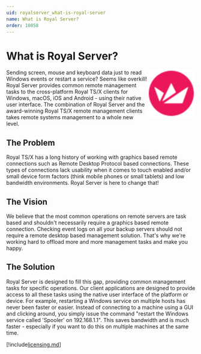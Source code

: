 ```yaml
---
uid: royalserver_what-is-royal-server
name: What is Royal Server?
order: 10058
---
```


# What is Royal Server?

 <img src="/r2023/images/RoyalServer/Svg/SVG_RoyalServer_32.svg" style="float: right;width: 50%;height: 50%;max-width:128px">

Sending screen, mouse and keyboard data just to read Windows events or restart a service? Seems like overkill! Royal Server provides common remote management tasks to the cross-platform Royal TS/X clients for Windows, macOS, iOS and Android - using their native user interface. The combination of Royal Server and the award-winning Royal TS/X remote management clients takes remote systems management to a whole new level.

## The Problem

Royal TS/X has a long history of working with graphics based remote connections such as Remote Desktop Protocol based connections. These types of connections lack usability when it comes to touch enabled and/or small device form factors (think mobile phones or small tablets) and low bandwidth environments. Royal Server is here to change that!

## The Vision

We believe that the most common operations on remote servers are task based and shouldn't necessarily require a graphics based remote connection. Checking event logs on all your backup servers should not require a remote desktop based management solution. That's why we're working hard to offload more and more management tasks and make you happy.

## The Solution

Royal Server is designed to fill this gap, providing common management tasks for specific operations. Our client applications are designed to provide access to all these tasks using the native user interface of the platform or device. For example, restarting a Windows service on multiple hosts has never been faster or easier. Instead of connecting to a machine using a GUI and clicking around, you simply issue the command "restart the Windows service called 'Spooler' on 192.168.1.1". This saves bandwidth and is much faster - especially if you want to do this on multiple machines at the same time.

<div>

[!include[licensing.md](../general/licensing.md)]

</div>
